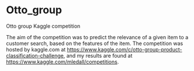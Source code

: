 # Otto_group
Otto group Kaggle competition

The aim of the competition was to predict the relevance of a given item to a customer search, based on the features of the item. The competition was hosted by kaggle.com at https://www.kaggle.com/c/otto-group-product-classification-challenge, and my results are found at https://www.kaggle.com/mledall/competitions.
